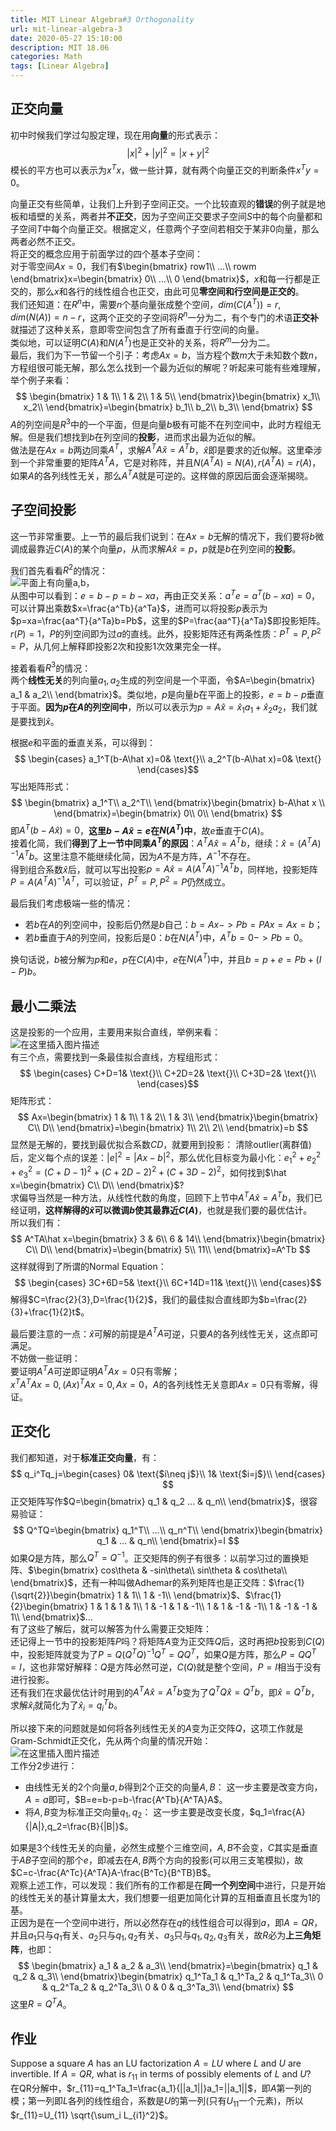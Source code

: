 ```yaml
---
title: MIT Linear Algebra#3 Orthogonality
url: mit-linear-algebra-3
date: 2020-05-27 15:10:00
description: MIT 18.06
categories: Math
tags: [Linear Algebra]
---
```


## 正交向量
初中时候我们学过勾股定理，现在用**向量**的形式表示：
$$
|x|^2+|y|^2=|x+y|^2
$$
模长的平方也可以表示为$x^Tx$，做一些计算，就有两个向量正交的判断条件$x^Ty=0$。

向量正交有些简单，让我们上升到子空间正交。一个比较直观的**错误**的例子就是地板和墙壁的关系，两者并**不正交**，因为子空间正交要求子空间$S$中的每个向量都和子空间$T$中每个向量正交。根据定义，任意两个子空间若相交于某非0向量，那么两者必然不正交。  
将正交的概念应用于前面学过的四个基本子空间：  
对于零空间$Ax=0$，我们有$\begin{bmatrix}
  row1\\
  ...\\
  rowm
  \end{bmatrix}x=\begin{bmatrix}
  0\\
  ...\\
  0
  \end{bmatrix}$，$x$和每一行都是正交的，那么$x$和各行的线性组合也正交，由此可见**零空间和行空间是正交的**。  
我们还知道：在$R^n$中，需要$n$个基向量张成整个空间，$dim(C(A^T))=r,dim(N(A))=n-r$，这两个正交的子空间将$R^n$一分为二，有个专门的术语**正交补**就描述了这种关系，意即零空间包含了所有垂直于行空间的向量。  
类似地，可以证明$C(A)$和$N(A^T)$也是正交补的关系，将$R^m$一分为二。  
最后，我们为下一节留一个引子：考虑$Ax=b$，当方程个数$m$大于未知数个数$n$，方程组很可能无解，那么怎么找到一个最为近似的解呢？听起来可能有些难理解，举个例子来看：
$$
\begin{bmatrix}
   1 & 1\\
   1 & 2\\
   1 & 5\\
  \end{bmatrix}\begin{bmatrix}
   x_1\\
   x_2\\
  \end{bmatrix}=\begin{bmatrix}
   b_1\\
   b_2\\
     b_3\\
  \end{bmatrix}
  $$
$A$的列空间是$R^3$中的一个平面，但是向量$b$极有可能不在列空间中，此时方程组无解。但是我们想找到$b$在列空间的**投影**，进而求出最为近似的解。  
做法是在$Ax=b$两边同乘$A^T$，求解$A^TA\hat x=A^Tb$，$\hat x$即是要求的近似解。这里牵涉到一个非常重要的矩阵$A^TA$，它是对称阵，并且$N(A^TA)=N(A),r(A^TA)=r(A)$，如果$A$的各列线性无关，那么$A^TA$就是可逆的。这样做的原因后面会逐渐揭晓。

## 子空间投影
这一节非常重要。上一节的最后我们说到：在$Ax=b$无解的情况下，我们要将$b$微调成最靠近$C(A)$的某个向量$p$，从而求解$A\hat x=p$，$p$就是$b$在列空间的**投影**。

我们首先看看$R^2$的情况：  
![平面上有向量$a,b$，](https://img-blog.csdnimg.cn/20200526204930131.png)  
从图中可以看到：$e=b-p=b-xa$，再由正交关系：$a^Te=a^T(b-xa)=0$，可以计算出乘数$x=\frac{a^Tb}{a^Ta}$，进而可以将投影$p$表示为$p=xa=\frac{aa^T}{a^Ta}b=Pb$，这里的$P=\frac{aa^T}{a^Ta}$即投影矩阵。  
$r(P)=1$，$P$的列空间即为过$a$的直线。此外，投影矩阵还有两条性质：$P^T=P,P^2=P$，从几何上解释即投影2次和投影1次效果完全一样。

接着看看$R^3$的情况：  
两个**线性无关**的列向量$a_1,a_2$生成的列空间是一个平面，令$A=\begin{bmatrix}
   a_1 & a_2\\
  \end{bmatrix}$。类似地，$p$是向量$b$在平面上的投影，$e=b-p$垂直于平面。**因为$p$在$A$的列空间中**，所以可以表示为$p=A\hat x=\hat x_1a_1+\hat x_2a_2$，我们就是要找到$\hat x$。

根据$e$和平面的垂直关系，可以得到：
$$
\begin{cases}
a_1^T(b-A\hat x)=0& \text{}\\
a_2^T(b-A\hat x)=0& \text{}
\end{cases}$$
写出矩阵形式：
$$
\begin{bmatrix}
   a_1^T\\
   a_2^T\\
  \end{bmatrix}\begin{bmatrix}
  b-A\hat x \\
  \end{bmatrix}=\begin{bmatrix}
   0\\
   0\\
  \end{bmatrix}
  $$
即$A^T(b-A\hat x)=0$，**这里$b-A\hat x=e$在$N(A^T)$中**，故$e$垂直于$C(A)$。  
接着化简，我们**得到了上一节中同乘$A^T$的原因**：$A^TA\hat x=A^Tb$，继续：$\hat x=(A^TA)^{-1}A^Tb$。这里注意不能继续化简，因为$A$不是方阵，$A^{-1}$不存在。  
得到组合系数$\hat x$后，就可以写出投影$p=A\hat x=A(A^TA)^{-1}A^Tb$，同样地，投影矩阵$P=A(A^TA)^{-1}A^T$，可以验证，$P^T=P,P^2=P$仍然成立。

最后我们考虑极端一些的情况：

 - 若$b$在$A$的列空间中，投影后仍然是$b$自己：$b=Ax->Pb=PAx=Ax=b$；
 - 若$b$垂直于$A$的列空间，投影后是$0$：$b$在$N(A^T)$中，$A^Tb=0->Pb=0$。

换句话说，$b$被分解为$p$和$e$，$p$在$C(A)$中，$e$在$N(A^T)$中，并且$b=p+e=Pb+(I-P)b$。

## 最小二乘法
这是投影的一个应用，主要用来拟合直线，举例来看：  
![在这里插入图片描述](https://img-blog.csdnimg.cn/20200526221325518.png)  
有三个点，需要找到一条最佳拟合直线，方程组形式：
$$
\begin{cases}
C+D=1& \text{}\\
C+2D=2& \text{}\\
C+3D=2& \text{}\\
\end{cases}$$
矩阵形式：
$$
Ax=\begin{bmatrix}
   1 & 1\\
   1 & 2\\
   1 & 3\\
  \end{bmatrix}\begin{bmatrix}
   C\\
  D\\
  \end{bmatrix}=\begin{bmatrix}
   1\\
   2\\
     2\\
  \end{bmatrix}=b
  $$
显然是无解的，要找到最优拟合系数$CD$，就要用到投影：
清除outlier(离群值)后，定义每个点的误差：$|e|^2=|Ax-b|^2$，那么优化目标变为最小化：$e_1^2+e_2^2+e_3^2=(C+D-1)^2+(C+2D-2)^2+(C+3D-2)^2$，如何找到$\hat x=\begin{bmatrix}
  C\\
 D\\
  \end{bmatrix}$?  
求偏导当然是一种方法，从线性代数的角度，回顾下上节中$A^TA\hat x=A^Tb$，我们已经证明，**这样解得的$\hat x$可以微调$b$使其最靠近$C(A)$**，也就是我们要的最优估计。  
所以我们有：
$$
A^TA\hat x=\begin{bmatrix}
   3 & 6\\
   6 & 14\\
  \end{bmatrix}\begin{bmatrix}
   C\\
  D\\
  \end{bmatrix}=\begin{bmatrix}
   5\\
   11\\
  \end{bmatrix}=A^Tb
  $$
这样就得到了所谓的Normal Equation：
$$
\begin{cases}
3C+6D=5& \text{}\\
6C+14D=11& \text{}\\
\end{cases}$$
解得$C=\frac{2}{3},D=\frac{1}{2}$，我们的最佳拟合直线即为$b=\frac{2}{3}+\frac{1}{2}t$。

最后要注意的一点：$\hat x$可解的前提是$A^TA$可逆，只要$A$的各列线性无关，这点即可满足。  
不妨做一些证明：  
要证明$A^TA$可逆即证明$A^TAx=0$只有零解；  
$x^TA^TAx=0,(Ax)^TAx=0,Ax=0$，$A$的各列线性无关意即$Ax=0$只有零解，得证。

## 正交化
我们都知道，对于**标准正交向量**，有：
$$
q_i^Tq_j=\begin{cases}
0& \text{$i\neq j$}\\
1& \text{$i=j$}\\
\end{cases}
$$
正交矩阵写作$Q=\begin{bmatrix}
   q_1 & q_2 ... & q_n\\
  \end{bmatrix}$，很容易验证：
$$
Q^TQ=\begin{bmatrix}
   q_1^T\\
   ...\\
     q_n^T\\
  \end{bmatrix}\begin{bmatrix}
   q_1 & ... & q_n\\
  \end{bmatrix}=I
$$
如果$Q$是方阵，那么$Q^T=Q^{-1}$。正交矩阵的例子有很多：以前学习过的置换矩阵、$\begin{bmatrix}
   cos\theta & -sin\theta\\
   sin\theta & cos\theta\\
  \end{bmatrix}$，还有一种叫做Adhemar的系列矩阵也是正交阵：$\frac{1}{\sqrt{2}}\begin{bmatrix}
   1 & 1\\
   1 & -1\\
  \end{bmatrix}$、$\frac{1}{2}\begin{bmatrix}
   1 & 1 & 1 & 1\\
   1 & -1 & 1 & -1\\
   1 & 1 & -1 & -1\\
   1 & -1 & -1 & 1\\
  \end{bmatrix}$...  
有了这些了解后，就可以解答为什么需要正交矩阵：  
还记得上一节中的投影矩阵$P$吗？将矩阵$A$变为正交阵$Q$后，这时再把$b$投影到$C(Q)$中，投影矩阵就变为了$P=Q(Q^TQ)^{-1}Q^T=QQ^T$，如果$Q$是方阵，那么$P=QQ^T=I$，这也非常好解释：$Q$是方阵必然可逆，$C(Q)$就是整个空间，$P=I$相当于没有进行投影。  
还有我们在求最优估计时用到的$A^TA\hat x=A^Tb$变为了$Q^TQ\hat x=Q^Tb$，即$\hat x=Q^Tb$，求解$\hat x_i$就简化为了$\hat x_i=q_i^Tb$。

所以接下来的问题就是如何将各列线性无关的$A$变为正交阵$Q$，这项工作就是Gram-Schmidt正交化，先从两个向量的情况开始：  
![在这里插入图片描述](https://img-blog.csdnimg.cn/20200527120631653.png)  
工作分2步进行：

 - 由线性无关的2个向量$a,b$得到2个正交的向量$A,B$：
这一步主要是改变方向，$A=a$即可，$B=e=b-p=b-\frac{A^Tb}{A^TA}A$。
 - 将$A,B$变为标准正交向量$q_1,q_2$：
这一步主要是改变长度，$q_1=\frac{A}{|A|},q_2=\frac{B}{|B|}$。

如果是3个线性无关的向量，必然生成整个三维空间，$A,B$不会变，$C$其实是垂直于$AB$子空间的那个$e$，即减去在$A,B$两个方向的投影(可以用三支笔模拟)，故$C=c-\frac{A^Tc}{A^TA}A-\frac{B^Tc}{B^TB}B$。  
观察上述工作，可以发现：我们所有的工作都是在**同一个列空间**中进行，只是开始的线性无关的基计算量太大，我们想要一组更加简化计算的互相垂直且长度为1的基。  
正因为是在一个空间中进行，所以必然存在$q$的线性组合可以得到$a$，即$A=QR$，并且$a_1$只与$q_1$有关、$a_2$只与$q_1,q_2$有关、$a_3$只与$q_1,q_2,q_3$有关，故$R$必为**上三角矩阵**，也即：
$$
\begin{bmatrix}
   a_1 & a_2 & a_3\\
  \end{bmatrix}=\begin{bmatrix}
   q_1 & q_2 & q_3\\
  \end{bmatrix}\begin{bmatrix}
   q_1^Ta_1 & q_1^Ta_2 & q_1^Ta_3\\
   0 & q_2^Ta_2 & q_2^Ta_3\\
   0 & 0 & q_3^Ta_3\\
  \end{bmatrix}
$$
这里$R=Q^TA$。

## 作业
Suppose a square $A$ has an LU factorization $A=LU$ where $L$ and $U$ are invertible. If $A=QR$, what is $r_{11}$ in terms of possibly elements of $L$ and $U$?  
在QR分解中，$r_{11}=q_1^Ta_1=\frac{a_1}{||a_1||}a_1=||a_1||$，即$A$第一列的模；第一列即$L$各列的线性组合，系数是$U$的第一列(只有$U_{11}$一个元素)，所以$r_{11}=U_{11} \sqrt{\sum_i L_{i1}^2}$。